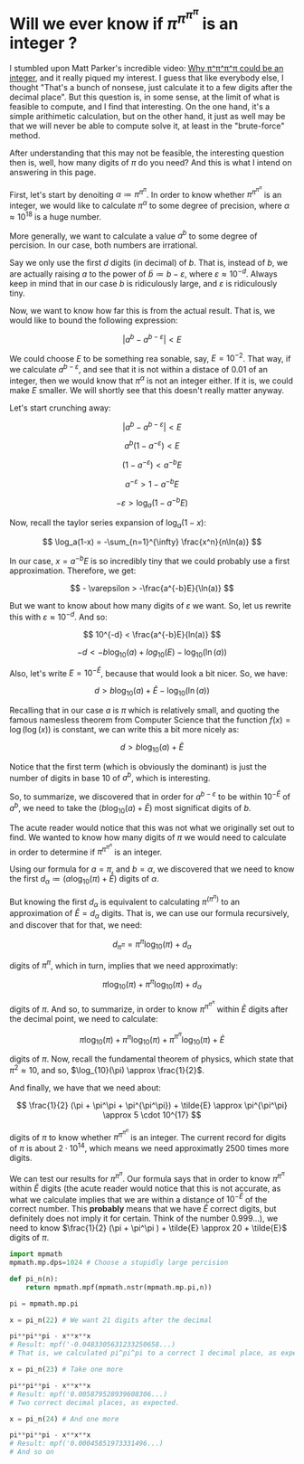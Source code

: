 # Will we ever know if $\pi^{\pi^{\pi^{\pi}}}$ is an integer ?

I stumbled upon Matt Parker's incredible video: [Why π^π^π^π could be an integer](https://www.youtube.com/watch?v=BdHFLfv-ThQ), and it really piqued my interest. I guess that like everybody else, I thought "That's a bunch of nonsese, just calculate it to a few digits after the decimal place". But this question is, in some sense, at the limit of what is feasible to compute, and I find that interesting. On the one hand, it's a simple arithimetic calculation, but on the other hand, it just as well may be that we will never be able to compute solve it, at least in the "brute-force" method.

After understanding that this may not be feasible, the interesting question then is, well, how many digits of $\pi$ do you need? And this is what I intend on answering in this page.

First, let's start by denoiting $\alpha \coloneqq \pi^{\pi^{\pi}}$. In order to know whether $\pi^{\pi^{\pi^{\pi}}}$ is an integer, we would like to calculate $\pi^\alpha$ to some degree of precision, where $\alpha \approx 10^{18}$ is a huge number.

More generally, we want to calculate a value $a^b$ to some degree of percision. In our case, both numbers are irrational.

Say we only use the first $d$ digits (in decimal) of $b$. That is, instead of $b$, we are actually raising $a$ to the power of $\tilde{b} \coloneqq b-\varepsilon$, where $\varepsilon \approx 10^{-d}$. Always keep in mind that in our case $b$ is ridiculously large, and $\varepsilon$ is ridiculously tiny.

Now, we want to know how far this is from the actual result. That is, we would like to bound the following expression:

$$ |a^b - a^{b - \varepsilon}| < E $$

We could choose $E$ to be something rea sonable, say, $E=10^{-2}$. That way, if we calculate $a^{b-\varepsilon}$, and see that it is not within a distace of $0.01$ of an integer, then we would know that $\pi^\alpha$ is not an integer either.
If it is, we could make $E$ smaller. We will shortly see that this doesn't really matter anyway.

Let's start crunching away:


$$ |a^b - a^{b - \varepsilon}| < E $$

$$ a^b(1 - a^{-\varepsilon}) < E $$

$$ (1 - a^{- \varepsilon}) < a^{-b}E $$

$$ a^{- \varepsilon} > 1 - a^{-b}E $$

$$ - \varepsilon > \log_a(1- a^{-b}E) $$

Now, recall the taylor series expansion of $\log_a(1-x)$:

$$ \log_a(1-x) = -\sum_{n=1}^{\infty} \frac{x^n}{n\ln(a)} $$

In our case, $x=a^{-b}E$ is so incredibly tiny that we could probably use a first approximation. Therefore, we get:

$$ - \varepsilon > -\frac{a^{-b}E}{\ln(a)} $$

But we want to know about how many digits of $\varepsilon$ we want. So, let us rewrite this with $\varepsilon \approx 10^{-d}$. And so: 

$$ 10^{-d} < \frac{a^{-b}E}{ln(a)} $$

$$ -d < -b \log_{10}(a) + log_{10}(E) - \log_{10}(\ln(a)) $$

Also, let's write $E=10^{-\tilde{E}}$, because that would look a bit nicer. So, we have:

$$ d > b \log_{10}(a) + \tilde{E} - \log_{10}(\ln(a)) $$

Recalling that in our case $a$ is $\pi$ which is relatively small, and quoting the famous namesless theorem from Computer Science that the function $f(x) = \log(\log(x))$ is constant, we can write this a bit more nicely as:

$$ d > b \log_{10}(a) + \tilde{E} $$

Notice that the first term (which is obviously the dominant) is just the number of digits in base 10 of $a^b$, which is interesting.

So, to summarize, we discovered that in order for $a^{b-\varepsilon}$ to be within $10^{-\tilde{E}}$ of $a^b$, we need to take the $(b \log_{10}(a) + \tilde{E})$ most significat digits of $b$.

The acute reader would notice that this was not what we originally set out to find. We wanted to know how many digits of $\pi$ we would need to calculate in order to determine if $\pi^{\pi^{\pi^{\pi}}}$ is an integer.

Using our formula for $a=\pi$, and $b=\alpha$, we discovered that we need to know the first $d_\alpha \coloneqq (\alpha \log_{10}(\pi) + \tilde{E})$ digits of $\alpha$.

But knowing the first $d_\alpha$ is equivalent to calculating $\pi^{(\pi^{\pi})}$ to an approximation of $\tilde{E}=d_\alpha$ digits. That is, we can use our formula recursively, and discover that for that, we need:

$$d_{\pi^{\pi}} = \pi^\pi \log_{10}(\pi) + d_\alpha$$

digits of $\pi^\pi$, which in turn, implies that we need approximatly:

$$\pi \log_{10}(\pi) + \pi^\pi \log_{10}(\pi) + d_\alpha$$

digits of $\pi$.
And so, to summarize, in order to know $\pi^{\pi^{\pi^{\pi}}}$ within $\tilde{E}$ digits after the decimal point, we need to calculate:

$$\pi \log_{10}(\pi) + \pi^\pi \log_{10}(\pi) + \pi^{\pi^\pi} \log_{10}(\pi) + \tilde{E} $$

digits of $\pi$. Now, recall the fundamental theorem of physics, which state that $\pi^2 \approx 10$, and so, $\log_{10}(\pi) \approx \frac{1}{2}$.

And finally, we have that we need about:

$$ \frac{1}{2} (\pi + \pi^\pi + \pi^{\pi^\pi}) + \tilde{E} \approx \pi^{\pi^\pi} \approx 5 \cdot 10^{17} $$

digits of $\pi$ to know whether $\pi^{\pi^{\pi^{\pi}}}$ is an integer. The current record for digits of $\pi$ is about $2\cdot 10^{14}$, which means we need approximatly $2500$ times more digits.

We can test our results for $\pi^{\pi^\pi}$. Our formula says that in order to know $\pi^{\pi^\pi}$ within $\tilde{E}$ digits (the acute reader would notice that this is not accurate, as what we calculate implies that we are within a distance of $10^{-\tilde{E}}$ of the correct number. This **probably** means that we have $\tilde{E}$ correct digits, but definitely does not imply it for certain. Think of the number $0.999\dots$), we need to know $\frac{1}{2} (\pi + \pi^\pi ) + \tilde{E} \approx 20 + \tilde{E}$ digits of $\pi$. 

```python
import mpmath
mpmath.mp.dps=1024 # Choose a stupidly large percision

def pi_n(n):
    return mpmath.mpf(mpmath.nstr(mpmath.mp.pi,n))

pi = mpmath.mp.pi

x = pi_n(22) # We want 21 digits after the decimal

pi**pi**pi - x**x**x  
# Result: mpf('-0.0483305631233250658...) 
# That is, we calculated pi^pi^pi to a correct 1 decimal place, as expected from the formula.

x = pi_n(23) # Take one more

pi**pi**pi - x**x**x  
# Result: mpf('0.005879528939608306...)
# Two correct decimal places, as expected.

x = pi_n(24) # And one more

pi**pi**pi - x**x**x  
# Result: mpf('0.00045851973331496...) 
# And so on
```